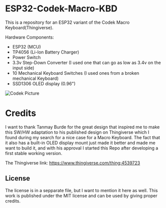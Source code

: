 # ESP32-Codek-Macro-KBD
This is a repository for an ESP32 variant of the Codek Macro Keyboard(Thingiverse). 

Hardware Components:
- ESP32 (MCU)
- TP4056 (Li-Ion Battery Charger)
- Power Switch
- 3.3v Step-Down Converter (I used one that can go as low as 3.4v on the input side)
- 10 Mechanical Keyboard Switches (I used ones from a broken mechanical Keyboard)
- SSD1306 OLED display (0.96")

![Codek Picture](images/20210420_141405.jpg)



# Credits
I want to thank Tanmay Burde for the great design that inspired me to make this SW/HW adaptation to his published design on Thingiverse which I found during my search for a nice case for a Macro Keyboard. The fact that it also has a built-in OLED display mount just made it better and made me want to build it, and with his approval I started this Repo after developing a first stable working version.

The Thingiverse link:
https://www.thingiverse.com/thing:4539723

## License
The license is in a sepparate file, but I want to mention it here as well. This work is published under the MIT license and can be used by giving proper credits.
